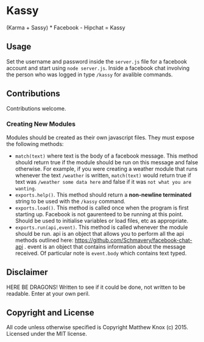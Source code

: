 # Kassy
(Karma + Sassy) * Facebook - Hipchat = Kassy

## Usage
Set the username and password inside the `server.js` file for a facebook account and start using `node server.js`.
Inside a facebook chat involving the person who was logged in type `/kassy` for avalible commands.

## Contributions
Contributions welcome.

### Creating New Modules
Modules should be created as their own javascript files. They must expose the following methods:
* `match(text)` where text is the body of a facebook message. This method should return true if the module should be run on this message and false otherwise. For example, if you were creating a weather module that runs whenever the text `/weather` is written, `match(text)` would return true if text was `/weather some data here` and false if it was `not what you are wanting`.
* `exports.help()`. This method should return a <b>non-newline terminated</b> string to be used with the `/kassy` command.
* `exports.load()`. This method is called once when the program is first starting up. Facebook is not gaurenteed to be running at this point. Should be used to initialise variables or load files, etc as appropriate.
* `exports.run(api,event)`. This method is called whenever the module should be run. api is an object that allows you to perform all the api methods outlined here: https://github.com/Schmavery/facebook-chat-api . event is an object that contains information about the message received. Of particular note is `event.body` which contains text typed.

## Disclaimer
HERE BE DRAGONS!
Written to see if it could be done, not written to be readable. Enter at your own peril.

## Copyright and License
All code unless otherwise specified is Copyright Matthew Knox (c) 2015.
Licensed under the MIT license.
